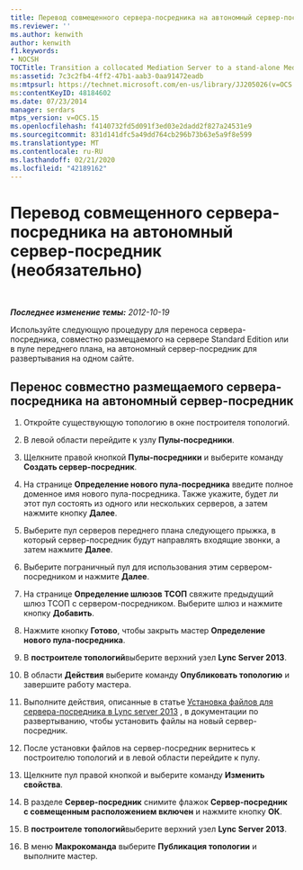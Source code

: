 ```yaml
---
title: Перевод совмещенного сервера-посредника на автономный сервер-посредник (необязательно)
ms.reviewer: ''
ms.author: kenwith
author: kenwith
f1.keywords:
- NOCSH
TOCTitle: Transition a collocated Mediation Server to a stand-alone Mediation Server (optional)
ms:assetid: 7c3c2fb4-4ff2-47b1-aab3-0aa91472eadb
ms:mtpsurl: https://technet.microsoft.com/en-us/library/JJ205026(v=OCS.15)
ms:contentKeyID: 48184602
ms.date: 07/23/2014
manager: serdars
mtps_version: v=OCS.15
ms.openlocfilehash: f4140732fd5d091f3ed03e2dadd2f827a24531e9
ms.sourcegitcommit: 831d141dfc5a49dd764cb296b73b63e5a9f8e599
ms.translationtype: MT
ms.contentlocale: ru-RU
ms.lasthandoff: 02/21/2020
ms.locfileid: "42189162"
---
```

<div data-xmlns="http://www.w3.org/1999/xhtml">

<div class="topic" data-xmlns="http://www.w3.org/1999/xhtml" data-msxsl="urn:schemas-microsoft-com:xslt" data-cs="https://msdn.microsoft.com/">

<div data-asp="https://msdn2.microsoft.com/asp">

# <a name="transition-a-collocated-mediation-server-to-a-stand-alone-mediation-server-optional"></a>Перевод совмещенного сервера-посредника на автономный сервер-посредник (необязательно)

</div>

<div id="mainSection">

<div id="mainBody">

<span> </span>

_**Последнее изменение темы:** 2012-10-19_

Используйте следующую процедуру для переноса сервера-посредника, совместно размещаемого на сервере Standard Edition или в пуле переднего плана, на автономный сервер-посредник для развертывания на одном сайте.

<div>

## <a name="to-transition-a-collocated-mediation-server-to-a-stand-alone-mediation-server"></a>Перенос совместно размещаемого сервера-посредника на автономный сервер-посредник

1.  Откройте существующую топологию в окне построителя топологий.

2.  В левой области перейдите к узлу **Пулы-посредники**.

3.  Щелкните правой кнопкой **Пулы-посредники** и выберите команду **Создать сервер-посредник**.

4.  На странице **Определение нового пула-посредника** введите полное доменное имя нового пула-посредника. Также укажите, будет ли этот пул состоять из одного или нескольких серверов, а затем нажмите кнопку **Далее**.

5.  Выберите пул серверов переднего плана следующего прыжка, в который сервер-посредник будут направлять входящие звонки, а затем нажмите **Далее**.

6.  Выберите пограничный пул для использования этим сервером-посредником и нажмите **Далее**.

7.  На странице **Определение шлюзов ТСОП** свяжите предыдущий шлюз ТСОП с сервером-посредником. Выберите шлюз и нажмите кнопку **Добавить**.

8.  Нажмите кнопку **Готово**, чтобы закрыть мастер **Определение нового пула-посредника**.

9.  В **построителе топологий**выберите верхний узел **Lync Server 2013**.

10. В области **Действия** выберите команду **Опубликовать топологию** и завершите работу мастера.

11. Выполните действия, описанные в статье [Установка файлов для сервера-посредника в Lync server 2013](lync-server-2013-install-the-files-for-mediation-server.md) , в документации по развертыванию, чтобы установить файлы на новый сервер-посредник.

12. После установки файлов на сервер-посредник вернитесь к построителю топологий и в левой области перейдите к пулу.

13. Щелкните пул правой кнопкой и выберите команду **Изменить свойства**.

14. В разделе **Сервер-посредник** снимите флажок **Сервер-посредник с совмещенным расположением включен** и нажмите кнопку **ОК**.

15. В **построителе топологий**выберите верхний узел **Lync Server 2013**.

16. В меню **Макрокоманда** выберите **Публикация топологии** и выполните мастер.

</div>

</div>

<span> </span>

</div>

</div>

</div>

